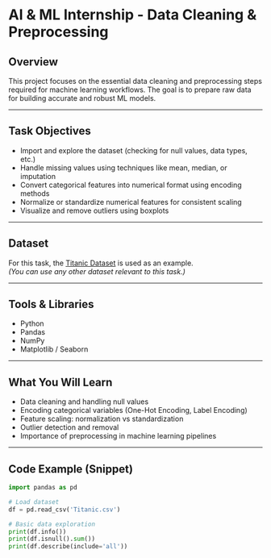 # AI & ML Internship - Data Cleaning & Preprocessing

## Overview
This project focuses on the essential data cleaning and preprocessing steps required for machine learning workflows. The goal is to prepare raw data for building accurate and robust ML models.

---

## Task Objectives
- Import and explore the dataset (checking for null values, data types, etc.)
- Handle missing values using techniques like mean, median, or imputation
- Convert categorical features into numerical format using encoding methods
- Normalize or standardize numerical features for consistent scaling
- Visualize and remove outliers using boxplots

---

## Dataset
For this task, the [Titanic Dataset](https://www.kaggle.com/c/titanic/data) is used as an example.  
*(You can use any other dataset relevant to this task.)*

---

## Tools & Libraries
- Python
- Pandas
- NumPy
- Matplotlib / Seaborn

---

## What You Will Learn
- Data cleaning and handling null values
- Encoding categorical variables (One-Hot Encoding, Label Encoding)
- Feature scaling: normalization vs standardization
- Outlier detection and removal
- Importance of preprocessing in machine learning pipelines

---

## Code Example (Snippet)
```python
import pandas as pd

# Load dataset
df = pd.read_csv('Titanic.csv')

# Basic data exploration
print(df.info())
print(df.isnull().sum())
print(df.describe(include='all'))
